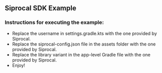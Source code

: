 ## Siprocal SDK Example

### Instructions for executing the example:
* Replace the username in settings.gradle.kts with the one provided by Siprocal.
* Replace the siprocal-config.json file in the assets folder with the one provided by Siprocal.
* Replace the library variant in the app-level Gradle file with the one provided by Siprocal.
* Enjoy!
